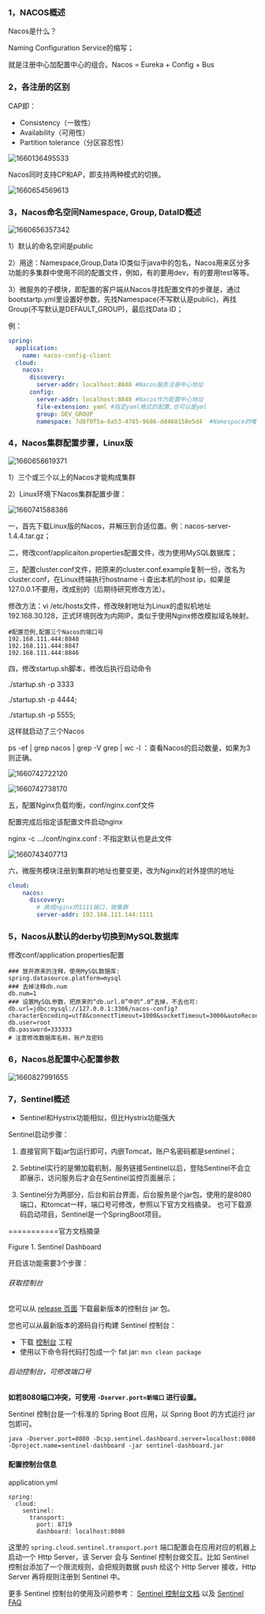 ### 1，NACOS概述

Nacos是什么？

Naming  Configuration Service的缩写；

就是注册中心加配置中心的组合。Nacos = Eureka + Config + Bus

### 2，各注册的区别

  CAP即：

- Consistency（一致性）
- Availability（可用性）
- Partition tolerance（分区容忍性）

![1660136495533](note-images/1660136495533.png)

Nacos同时支持CP和AP，即支持两种模式的切换。

![1660654569613](note-images/1660654569613.png)

### 3，Nacos命名空间Namespace, Group, DataID概述

![1660656357342](note-images/1660656357342.png)

1）默认的命名空间是public

2）用途：Namespace,Group,Data ID类似于java中的包名，Nacos用来区分多功能的多集群中使用不同的配置文件，例如，有的要用dev，有的要用test等等。

3）微服务的子模块，即配置的客户端从Nacos寻找配置文件的步骤是，通过bootstartp.yml里设置好参数，先找Namespace(不写默认是public)，再找Group(不写默认是DEFAULT_GROUP)，最后找Data ID；

例：

```yaml
spring:
  application:
    name: nacos-config-client
  cloud:
    nacos:
      discovery:
        server-addr: localhost:8848 #Nacos服务注册中心地址
      config:
        server-addr: localhost:8848 #Nacos作为配置中心地址
        file-extension: yaml #指定yaml格式的配置,也可以是yml
        group: DEV_GROUP
        namespace: 7d8f0f5a-6a53-4785-9686-dd460158e5d4  #Namespace的唯一ID
```

### 4，Nacos集群配置步骤，Linux版

![1660658619371](note-images/1660658619371.png)

1）三个或三个以上的Nacos才能构成集群

2）Linux环境下Nacos集群配置步骤：

![1660741588386](note-images/1660741588386.png)

一，首先下载Linux版的Nacos，并解压到合适位置。例：nacos-server-1.4.4.tar.gz；

二，修改conf/applicaiton.properties配置文件，改为使用MySQL数据库；

三，配置cluster.conf文件，把原来的cluster.conf.example复制一份，改名为cluster.conf，在Linux终端执行hostname  -i 查出本机的host  ip，如果是127.0.0.1不要用，改成别的（后期待研究修改方法）。                         

修改方法：vi   /etc/hosts文件，修改映射地址为Linux的虚拟机地址192.168.30.128，正式环境则改为内网IP，类似于使用Nginx修改模拟域名映射。

 ```properties
#配置范例,配置三个Nacos的端口号
192.168.111.444:8848
192.168.111.444:8847
192.168.111.444:8846
 ```

四，修改startup.sh脚本，修改后执行启动命令

./startup.sh  -p 3333       

./startup.sh  -p 4444;

./startup.sh  -p 5555;  

这样就启动了三个Nacos

ps  -ef | grep nacos  | grep  -V  grep | wc  -l  ：查看Nacos的启动数量，如果为3则正确。

![1660742722120](note-images/1660742722120.png)

![1660742738170](note-images/1660742738170.png)

五，配置Nginx负载均衡，conf/nginx.conf文件

配置完成后指定该配置文件启动nginx

nginx  -c  .../conf/nginx.conf  :  不指定默认也是此文件

![1660743407713](note-images/1660743407713.png)

六，微服务模块注册到集群的地址也要变更，改为Nginx的对外提供的地址

```yaml
cloud:
    nacos:
      discovery:        
        # 换成nginx的1111端口，做集群
        server-addr: 192.168.111.144:1111
```



### 5，Nacos从默认的derby切换到MySQL数据库

修改conf/application.properties配置

```properties
### 放开原来的注释，使用MySQL数据库:
spring.datasource.platform=mysql
### 去掉注释db.num
db.num=1
### 设置MySQL参数，把原来的“db.url.0”中的“.0”去掉，不去也可:
db.url=jdbc:mysql://127.0.0.1:3306/nacos-config?characterEncoding=utf8&connectTimeout=1000&socketTimeout=3000&autoReconnect=true&useUnicode=true&useSSL=false&serverTimezone=UTC
db.user=root
db.password=333333  
# 注意修改数据库名称，账户及密码
```

### 6，Nacos总配置中心配置参数

![1660827991655](note-images/1660827991655.png)

### 7，Sentinel概述

- Sentinel和Hystrix功能相似，但比Hystrix功能强大

  


Sentinel启动步骤：

1) 直接官网下载jar包运行即可，内嵌Tomcat，账户名密码都是sentinel；

2) Sebtinel实行的是懒加载机制，服务链接Sentinel以后，登陆Sentinel不会立即展示，访问服务后才会在Sentinel监控页面展示；

3) Sentinel分为两部分，后台和前台界面，后台服务是个jar包，使用的是8080端口，和tomcat一样，端口号可修改，参照以下官方文档摘录。 也可下载源码启动项目，Sentinel是一个SpringBoot项目。

===========官方文档摘录

Figure 1. Sentinel Dashboard

开启该功能需要3个步骤：

###### 获取控制台

您可以从 [release 页面](https://github.com/alibaba/Sentinel/releases) 下载最新版本的控制台 jar 包。

您也可以从最新版本的源码自行构建 Sentinel 控制台：

- 下载 [控制台](https://github.com/alibaba/Sentinel/tree/master/sentinel-dashboard) 工程
- 使用以下命令将代码打包成一个 fat jar: `mvn clean package`

###### 启动控制台，可修改端口号

**如若8080端口冲突，可使用 `-Dserver.port=新端口` 进行设置。**

Sentinel 控制台是一个标准的 Spring Boot 应用，以 Spring Boot 的方式运行 jar 包即可。

```shell
java -Dserver.port=8080 -Dcsp.sentinel.dashboard.server=localhost:8080 -Dproject.name=sentinel-dashboard -jar sentinel-dashboard.jar
```

#### 配置控制台信息

application.yml

```
spring:
  cloud:
    sentinel:
      transport:
        port: 8719
        dashboard: localhost:8080
```

这里的 `spring.cloud.sentinel.transport.port`  端口配置会在应用对应的机器上启动一个 Http Server，该 Server 会与 Sentinel 控制台做交互。比如 Sentinel  控制台添加了一个限流规则，会把规则数据 push 给这个 Http Server 接收，Http Server 再将规则注册到 Sentinel 中。

更多 Sentinel 控制台的使用及问题参考： [Sentinel 控制台文档](https://github.com/alibaba/Sentinel/wiki/控制台) 以及 [Sentinel FAQ](https://github.com/alibaba/Sentinel/wiki/FAQ)

